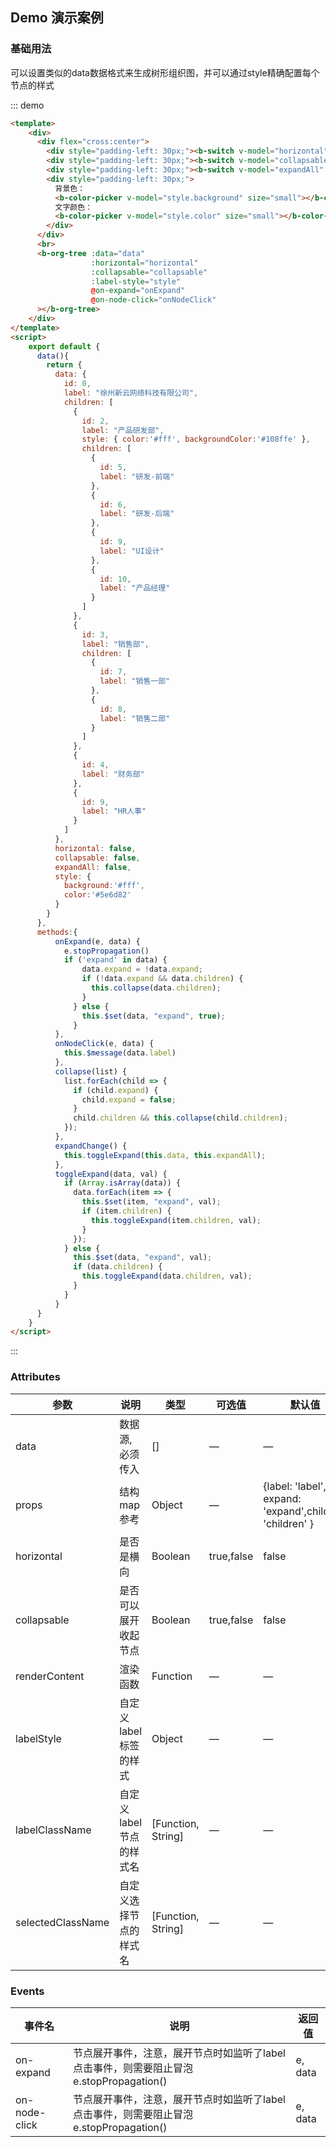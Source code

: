 ## Demo 演示案例

### 基础用法

可以设置类似的data数据格式来生成树形组织图，并可以通过style精确配置每个节点的样式

::: demo
```html
<template>
    <div>
      <div flex="cross:center">
        <div style="padding-left: 30px;"><b-switch v-model="horizontal"></b-switch> 是否是横向</div>
        <div style="padding-left: 30px;"><b-switch v-model="collapsable"></b-switch> 可展开收起</div>
        <div style="padding-left: 30px;"><b-switch v-model="expandAll" @on-change="expandChange"></b-switch> 展开全部</div>
        <div style="padding-left: 30px;">
          背景色：
          <b-color-picker v-model="style.background" size="small"></b-color-picker>&nbsp;
          文字颜色：
          <b-color-picker v-model="style.color" size="small"></b-color-picker>&nbsp;
        </div>
      </div>
      <br>
      <b-org-tree :data="data"      
                  :horizontal="horizontal"      
                  :collapsable="collapsable"
                  :label-style="style"
                  @on-expand="onExpand"
                  @on-node-click="onNodeClick"
      ></b-org-tree>
    </div>
</template>
<script>
    export default {
      data(){
        return {
          data: {
            id: 0,
            label: "徐州新云网络科技有限公司",
            children: [
              {
                id: 2,
                label: "产品研发部",
                style: { color:'#fff', backgroundColor:'#108ffe' },
                children: [
                  {
                    id: 5,
                    label: "研发-前端"
                  },
                  {
                    id: 6,
                    label: "研发-后端"
                  },
                  {
                    id: 9,
                    label: "UI设计"
                  },
                  {
                    id: 10,
                    label: "产品经理"
                  }
                ]
              },
              {
                id: 3,
                label: "销售部",
                children: [
                  {
                    id: 7,
                    label: "销售一部"
                  },
                  {
                    id: 8,
                    label: "销售二部"
                  }
                ]
              },
              {
                id: 4,
                label: "财务部"
              },
              {
                id: 9,
                label: "HR人事"
              }
            ]
          },
          horizontal: false,
          collapsable: false,
          expandAll: false,
          style: {
            background:'#fff',
            color:'#5e6d82'
          }     
        } 
      },
      methods:{
          onExpand(e, data) {
            e.stopPropagation()
            if ('expand' in data) {
                data.expand = !data.expand;
                if (!data.expand && data.children) {
                  this.collapse(data.children);
                }
              } else {
                this.$set(data, "expand", true);
              }
          },
          onNodeClick(e, data) {
            this.$message(data.label)
          },
          collapse(list) {
            list.forEach(child => {
              if (child.expand) {
                child.expand = false;
              }
              child.children && this.collapse(child.children);
            });
          },
          expandChange() {
            this.toggleExpand(this.data, this.expandAll);
          },
          toggleExpand(data, val) {
            if (Array.isArray(data)) {
              data.forEach(item => {
                this.$set(item, "expand", val);
                if (item.children) {
                  this.toggleExpand(item.children, val);
                }
              });
            } else {
              this.$set(data, "expand", val);
              if (data.children) {
                this.toggleExpand(data.children, val);
              }
            }
          }
      }  
    }
</script>
```
:::

### Attributes

| 参数      | 说明    | 类型      | 可选值       | 默认值   |
|---------- |-------- |---------- |-------------  |-------- |
| data     | 数据源,必须传入   | []  |  —   |   —   |
| props    | 结构map参考   | Object  |  —   |  {label: 'label', expand: 'expand',children: 'children'  }  |
| horizontal     | 是否是横向   | Boolean  | true,false  |  false  |
| collapsable     | 是否可以展开收起节点   | Boolean  | true,false  |  false  |
| renderContent     | 渲染函数   | Function  |  —   |   —   |
| labelStyle     | 自定义label标签的样式   | Object  |  —   |   —    |
| labelClassName     | 自定义label节点的样式名   | [Function, String]  |  —   |   —   |
| selectedClassName  | 自定义选择节点的样式名   | [Function, String]  |  —   |   —   |

### Events

| 事件名      | 说明    | 返回值      |
|---------- |-------- |---------- |
| on-expand | 节点展开事件，注意，展开节点时如监听了label点击事件，则需要阻止冒泡 e.stopPropagation()  | e, data  |
| on-node-click | 节点展开事件，注意，展开节点时如监听了label点击事件，则需要阻止冒泡 e.stopPropagation()  | e, data  |

